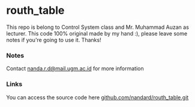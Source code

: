 # routh_table
This repo is belong to Control System class and Mr. Muhammad Auzan as lecturer. This code 100% original made by my hand :), please leave some notes if you're going to use it. Thanks!

### Notes
Contact nanda.r.d@mail.ugm.ac.id for more information
### Links
You can access the source code here
[github.com/nandard/routh_table.git](https://github.com/nandard/routh_table.git)